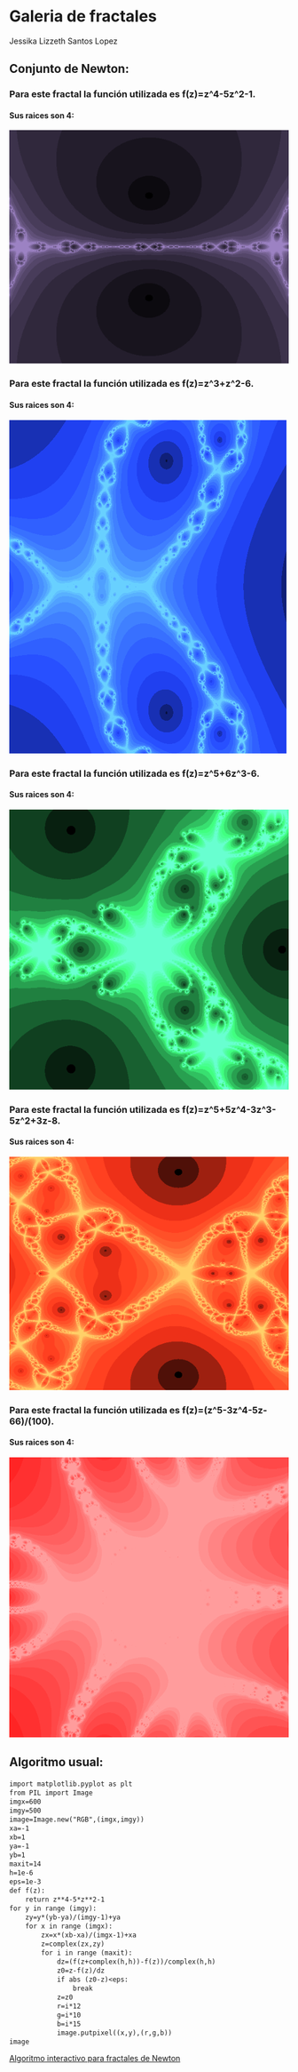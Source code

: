 # Galeria de fractales 
Jessika Lizzeth Santos Lopez 

## Conjunto de Newton:
### Para este fractal la función utilizada es f(z)=z^4-5z^2-1. 
#### Sus raices son 4: 

![Fractal 1](newton.png)

### Para este fractal la función utilizada es f(z)=z^3+z^2-6. 
#### Sus raices son 4: 

![Nombre de la imagenl](Newton2.png)

### Para este fractal la función utilizada es f(z)=z^5+6z^3-6. 
#### Sus raices son 4: 

![Nombre de la imagenl](Newton3.png)

### Para este fractal la función utilizada es f(z)=z^5+5z^4-3z^3-5z^2+3z-8. 
#### Sus raices son 4: 

![Nombre de la imagenl](Newton4.png)

### Para este fractal la función utilizada es f(z)=(z^5-3z^4-5z-66)/(100).
#### Sus raices son 4: 
![Nombre de la imagenl](Newton5.png)

## Algoritmo usual:
````
import matplotlib.pyplot as plt
from PIL import Image
imgx=600
imgy=500
image=Image.new("RGB",(imgx,imgy))
xa=-1
xb=1
ya=-1
yb=1
maxit=14
h=1e-6
eps=1e-3
def f(z):
    return z**4-5*z**2-1
for y in range (imgy):
    zy=y*(yb-ya)/(imgy-1)+ya
    for x in range (imgx):
        zx=x*(xb-xa)/(imgx-1)+xa
        z=complex(zx,zy)
        for i in range (maxit):
            dz=(f(z+complex(h,h))-f(z))/complex(h,h)
            z0=z-f(z)/dz
            if abs (z0-z)<eps:
                break
            z=z0
            r=i*12
            g=i*10
            b=i*15
            image.putpixel((x,y),(r,g,b))
image
````
 [Algoritmo interactivo para fractales de Newton](Interact_Newton.html)

